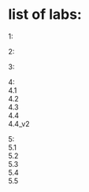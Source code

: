 # list of labs:  
1:  
  
2:  
  
3:  
  
4:  
4.1  
4.2  
4.3  
4.4  
4.4_v2
  
5:  
5.1  
5.2  
5.3  
5.4  
5.5
